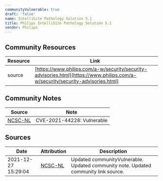 ```yaml
---
communityVulnerable: true
draft: 'false'
name: IntelliSite Pathology Solution 5.1
title: Philips IntelliSite Pathology Solution 5.1
vendor: Philips
---
```



## Community Resources
| Resource | Link |
| --- | --- |
| source | [https://www.philips.com/a-w/security/security-advisories.html](https://www.philips.com/a-w/security/security-advisories.html) |

## Community Notes
| Source | Note |
| --- | --- |
| [NCSC-NL](https://github.com/NCSC-NL/log4shell/blob/main/software/README.md) | CVE-2021-44228: Vulnerable </ul> |

## Sources
| Date | Attribution | Description |
| --- | --- | --- |
| 2021-12-27 15:29:04 | [NCSC-NL](https://github.com/NCSC-NL/log4shell/blob/main/software/README.md) | Updated communityVulnerable. Updated community note. Updated community link source.  |
